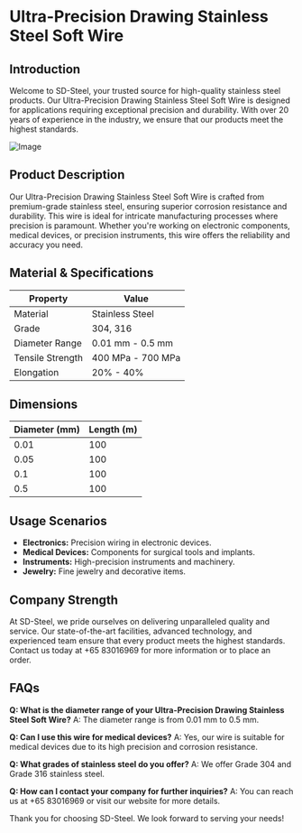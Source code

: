 # Ultra-Precision Drawing Stainless Steel Soft Wire

## Introduction
Welcome to SD-Steel, your trusted source for high-quality stainless steel products. Our Ultra-Precision Drawing Stainless Steel Soft Wire is designed for applications requiring exceptional precision and durability. With over 20 years of experience in the industry, we ensure that our products meet the highest standards.

![Image](https://github.com/user-attachments/assets/2567258e-e124-4816-932d-1809bd27ef0b)

## Product Description
Our Ultra-Precision Drawing Stainless Steel Soft Wire is crafted from premium-grade stainless steel, ensuring superior corrosion resistance and durability. This wire is ideal for intricate manufacturing processes where precision is paramount. Whether you're working on electronic components, medical devices, or precision instruments, this wire offers the reliability and accuracy you need.

## Material & Specifications
| Property           | Value                      |
|--------------------|----------------------------|
| Material           | Stainless Steel            |
| Grade              | 304, 316                   |
| Diameter Range     | 0.01 mm - 0.5 mm           |
| Tensile Strength   | 400 MPa - 700 MPa          |
| Elongation         | 20% - 40%                  |

## Dimensions
| Diameter (mm) | Length (m) |
|---------------|------------|
| 0.01          | 100        |
| 0.05          | 100        |
| 0.1           | 100        |
| 0.5           | 100        |

## Usage Scenarios
- **Electronics:** Precision wiring in electronic devices.
- **Medical Devices:** Components for surgical tools and implants.
- **Instruments:** High-precision instruments and machinery.
- **Jewelry:** Fine jewelry and decorative items.

## Company Strength
At SD-Steel, we pride ourselves on delivering unparalleled quality and service. Our state-of-the-art facilities, advanced technology, and experienced team ensure that every product meets the highest standards. Contact us today at +65 83016969 for more information or to place an order.

## FAQs
**Q: What is the diameter range of your Ultra-Precision Drawing Stainless Steel Soft Wire?**
A: The diameter range is from 0.01 mm to 0.5 mm.

**Q: Can I use this wire for medical devices?**
A: Yes, our wire is suitable for medical devices due to its high precision and corrosion resistance.

**Q: What grades of stainless steel do you offer?**
A: We offer Grade 304 and Grade 316 stainless steel.

**Q: How can I contact your company for further inquiries?**
A: You can reach us at +65 83016969 or visit our website for more details.

Thank you for choosing SD-Steel. We look forward to serving your needs!
